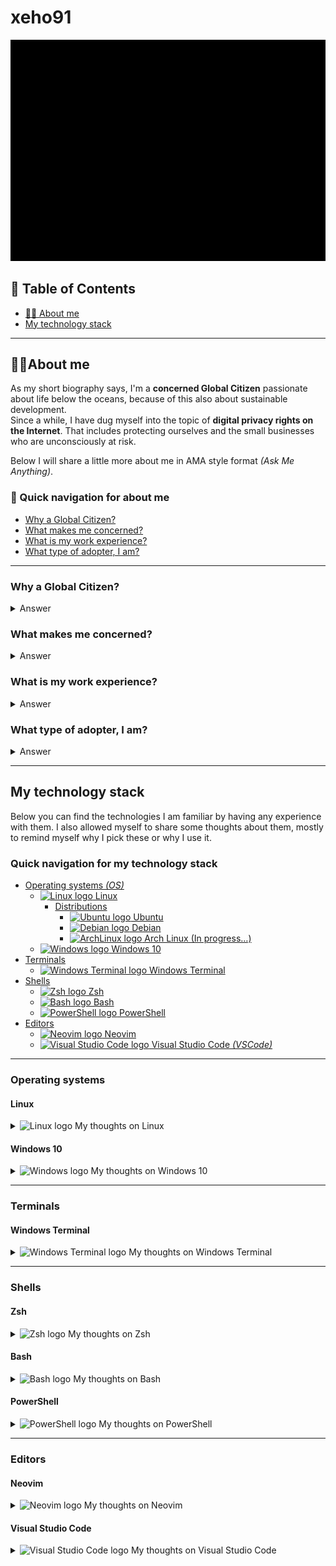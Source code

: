 # xeho91

![xeho91's animated logo](https://raw.githubusercontent.com/xeho91/logo/main/xeho91-logo.animated.min.svg)

## 🔗 Table of Contents

- [🧑‍💻 About me](#about-me)
- [My technology stack](#my-technology-stack)

---

## 🧑‍💻About me

As my short biography says, I'm a **concerned Global Citizen** passionate about
life below the oceans, because of this also about sustainable development.\
Since a while,
I have dug myself into the topic of **digital privacy rights on the Internet**.
That includes protecting ourselves and the small businesses who are
unconsciously at risk.

Below I will share a little more about me in AMA style format _(Ask Me
Anything)_.

### 🔗 Quick navigation for about me

- [Why a Global Citizen?](#why-a-global-citizen)
- [What makes me concerned?](#what-makes-me-concerned)
- [What is my work experience?](#what-is-my-work-experience)
- [What type of adopter, I am?](#what-type-of-adopter-i-am)

---

### Why a Global Citizen?

<details>
  <summary>Answer</summary>
  Because I do explore the world as much as possible.
  As [Thor Heyerdahl] once said:

  > Borders? I have never seen one.\
  > But I have heard they exist… in the minds of some people.

  Like him, **I don't see the borders**.
  I was born in Poland, but my home is Earth,
  and I care about the entire planet.
  I treat every habitant equally without any discrimination.
  I have been living in Poland, Brazil, New Zealand, Taiwan, and Ireland.
  I don't plan to stop discovering other cultures and their lifestyles anytime
  soon.
  Is quite astonishing to me,
  how little I knew,
  if I didn't start to experience with my own eyes.

  [Thor Heyerdahl]: https://en.wikipedia.org/wiki/Thor_Heyerdahl
</details>

### What makes me concerned?

<details>
  <summary>Answer</summary>

  As a child,
  I used to watching nature and wilderness documentaries.
  On Sundays from BBC station with [David Attenborough] as a presenter or
  narrator.
  Mostly from _"[The Blue Planet]"_ series.
  It was my sort of meditation watching the scenes of natural wilderness,
  especially with this calm voice, that kept my curiosity high and in awe.

  A few years later,
  **influenced by a [TEDx talk from Sylvia Earle],
  it got into my head how we as humans have disappointed to take better care of
  our world's blue part**.

  Since then,
  I decided to monitor the situation by following the news from the
  NGOs and other respected marine biologists.
  From what I see, there has been some progress.
  However,
  I still have lots of concerns that we are not making enough to improve it.
  It frustrates me that I'm not capable enough to help more with this case.

  I am also concerned that **I noticed an alarmingly increasing trend of
  breaking privacy rights on the Internet** with my digital marketing
  experience.
  This matter is still relatively new to me,
  and if I had to recommend where to start looking to expand this topic,
  I could recommend this one [TEDx talk from Andy Yen].
  It sparks the idea of current problems.

  For me,
  security and privacy are crucial for any organisation size now more than ever.
  I can notice that the awareness of this situation is slowly improving.
  However,
  I am not satisfied with the progress's speed because some damages may be
  irreversible.

  [David Attenborough]: https://en.wikipedia.org/wiki/David_Attenborough
  [The Blue Planet]: https://en.wikipedia.org/wiki/The_Blue_Planet
  [TEDx talk from Sylvia Earle]: https://www.ted.com/talks/sylvia_earle_my_wish_protect_our_oceans
  [TEDx talk from Andy Yen]: https://www.ted.com/talks/andy_yen_think_your_email_s_private_think_again
</details>

### What is my work experience?

<details>
  <summary>Answer</summary>

  After having an academic and practical experience in digital marketing,
  **I have been resiliently learning about software development, security,
  and accessibility**.
  I was mostly focusing on full-stack,
  to help small businesses adopt the technologies to their needs in a secure
  and private-oriented way.

  However, I didn't stick just to working in the IT industry.
  On the contrary.
  I volunteered on many projects since I was a student and a long member of the
  international student organisation - [AIESEC].
  I worked on farms, packhouses, warehouses.
  I did housekeeping in hospitality businesses,
  and as a kitchen porter in the restaurant.
  I have participated in help exchange quite often, mostly through [HelpX].

  Occasionally I helped remotely with graphic design errands and online
  promotion campaigns or websites development.
  I did anything to allow myself to discover as much as possible in this
  world.
  And what it has to offer.

  [AIESEC]: https://aiesec.org/
  [HelpX]: https://helpx.net/
</details>

### What type of adopter, I am?

<details>
  <summary>Answer</summary>

  By standard definitions, I am **Early Adopter**.
  I don't take pride in being the first to use new technologies or products.
  I like to research them,
  try to find their potential and provide feedback.
  Naturally, I pick them with caution and understanding.
  It suits my interest in software researching.
  While I do that,
  I pay attention to privacy and security depending on the software purpose.
  
  I don't try to be an opinion leader, neither become an influencer.
  I carefully select my "own circle" of them from the IT industry and the
  marine world.
  In modern times,
  I am doing my best to not fall into the trap of being misinformed.
</details>

---

## My technology stack

Below you can find the technologies I am familiar by having any experience with
them.
I also allowed myself to share some thoughts about them,
mostly to remind myself why I pick these or why I use it.

### Quick navigation for my technology stack

- [Operating systems _(OS)_](#operating-systems)
  - [<img alt="Linux logo" height="12"
          src="https://upload.wikimedia.org/wikipedia/commons/3/3c/TuxFlat.svg"
     /> Linux](#linux)
    - [Distributions](#distributions)
      - [<img alt="Ubuntu logo" height="12"
              src="https://upload.wikimedia.org/wikipedia/commons/a/ab/Logo-ubuntu_cof-orange-hex.svg"
         /> Ubuntu](#ubuntu)
      - [<img alt="Debian logo" height="12"
              src="https://www.debian.org/logos/openlogo-nd.svg"
         /> Debian](#debian)
      - [<img alt="ArchLinux logo" height="12"
               src="https://upload.wikimedia.org/wikipedia/commons/a/a5/Archlinux-icon-crystal-64.svg"
         /> Arch Linux (In progress…)](#arch-linux)
  - [<img alt="Windows logo" height="12"
          src="https://upload.wikimedia.org/wikipedia/commons/4/48/Windows_logo_-_2012_%28dark_blue%29.svg"
      /> Windows 10](#windows-10)
- [Terminals](#terminals)
  - [<img alt="Windows Terminal logo" height="12"
          src="https://github.com/microsoft/terminal/blob/main/res/terminal/Terminal.svg"
     /> Windows Terminal](#windows-terminal)
- [Shells](#shells)
  - [<img alt="Zsh logo" height="12"
          src="https://cdn.freebiesupply.com/logos/large/2x/terminal-1-logo-svg-vector.svg"
     /> Zsh](#zsh)
  - [<img alt="Bash logo" height="12"
          src="https://github.com/odb/official-bash-logo/blob/master/assets/Logos/Icons/SVG/BASH_logo-transparent-bg-bw-02.svg"
     /> Bash](#bash)
  - [<img alt="PowerShell logo" height="12"
          src="https://raw.githubusercontent.com/PowerShell/PowerShell/master/assets/ps_black_64.svg"
     /> PowerShell](#powershell)
- [Editors](#editors)
  - [<img alt="Neovim logo" height="12"
          src="https://upload.wikimedia.org/wikipedia/commons/0/07/Neovim-mark-flat.svg"
     /> Neovim](#neovim)
  - [<img alt="Visual Studio Code logo" height="12"
          src="https://upload.wikimedia.org/wikipedia/commons/9/9a/Visual_Studio_Code_1.35_icon.svg"
     /> Visual Studio Code _(VSCode)_](#visual-studio-code)

---

### Operating systems

#### Linux

<details>
  <summary>
    <img alt="Linux logo" height="12"
         src="https://upload.wikimedia.org/wikipedia/commons/3/3c/TuxFlat.svg"
    />
    My thoughts on Linux
  </summary>

At the beginnings of my journey to become a developer.
I learned more about the concept and the purpose of **[Open-source model and
open collaboration]**.
By the time I grew,
I have identified myself with the idea of this movement.
I started myself to **use only Open Source technologies or tools**,
whenever possible.
Besides that,
this platform plays a crucial role in software development and servers
administration.
For my aspirations to become a full-stack developer,
I mainly focus on this operating system.

[open-source model and open collaboration]: https://en.wikipedia.org/wiki/Open_source

##### Distributions

Normally, I use "headless" Linux _(via terminal)_.
I have worked with these following **distributions** so far:

###### Ubuntu

  <details>
    <summary>
      <img alt="Ubuntu logo" height="12"
           src="https://upload.wikimedia.org/wikipedia/commons/a/ab/Logo-ubuntu_cof-orange-hex.svg"
      />
      My thoughts on Ubuntu
    </summary>

At first, in my learning journey, I started with **[Ubuntu]**.
I found it to be the most beginner-friendly one.
Now,
I am using this distribution mostly for the servers where I need to install or
configure quickly.
With the configurations made in advance, it can save some time.

  </details>

[ubuntu]: https://ubuntu.com/

###### Debian

  <details>
    <summary>
      <img alt="Debian logo" height="12"
           src="https://www.debian.org/logos/openlogo-nd.svg"
      />
      My thoughts on Debian
    </summary>

When I decided to focus on Open Source technologies only,
I picked **[Debian]** as my main distribution to use,
because it's the most common one used by other developers.
I found it easy to use with having a previous experience with `Ubuntu`.

  </details>

[debian]: https://www.debian.org/

###### Arch Linux

  <details>
    <summary>
      <img alt="ArchLinux logo" height="12"
           src="https://upload.wikimedia.org/wikipedia/commons/a/a5/Archlinux-icon-crystal-64.svg"
      />
      My thoughts on Arch Linux
    </summary>

The deeper I dug into expanding my knowledge about Linux,
I have found out about **[Arch Linux]**.
I totally identified myself with its five principles:
simplicity, modernity, pragmatism, user centrality, and versatility.
**I am about to start using this distribution as my main one**.

  </details>

[arch linux]: https://www.archlinux.org/

</details>

#### Windows 10

<details>
  <summary>
    <img alt="Windows logo" height="12"
         src="https://upload.wikimedia.org/wikipedia/commons/4/48/Windows_logo_-_2012_%28dark_blue%29.svg"
    />
    My thoughts on Windows 10
  </summary>

From time to time, when I'm in need to use Adobe tools, such as `Illustrator`,
`XD`, `Photoshop`, etc.
For now, it is impossible to use Adobe products on Linux platforms.
The replacements _(`GIMP`, `Inkscape`, etc.)_ doesn't always fulfil the job.
I had the moments when other GUI software was available only on the popular
operating systems _(Windows or Mac)_,
which gives me another reason to keep using it.
Luckily,
Microsoft had a "change of heart" in the past years with its own contributions
and focus on Open Source.
They started to care more about the developers,
and they are providing a **[Windows Subsystem for Linux]** _(`WSL`)_
environment which I use.

</details>

[windows subsystem for linux]: https://docs.microsoft.com/en-us/windows/wsl/about

---

### Terminals

#### Windows Terminal

<details>
  <summary>
    <img alt="Windows Terminal logo" height="12"
         src="https://github.com/microsoft/terminal/blob/main/res/terminal/Terminal.svg"
    />
    My thoughts on Windows Terminal
  </summary>

On Windows 10 I use **[Windows Terminal]**.
In my opinion is the most user-friendly one, customizable,
and easy to use with any shells available on my Windows or Linux _(via `WSL`)_.

</details>

[windows terminal]: https://docs.microsoft.com/en-us/windows/terminal/

---

### Shells

#### Zsh

<details>
  <summary>
    <img alt="Zsh logo" height="12"
         src="https://cdn.freebiesupply.com/logos/large/2x/terminal-1-logo-svg-vector.svg"
    />
    My thoughts on Zsh
  </summary>

As the main shell for everyday tasks or projects, I use **[Zsh]**.
It's extending `Bash` with more features,
and there are lots of available Open Source tools or plugins to allow me being
more productive, with my own configurations.

</details>

[zsh]: http://zsh.sourceforge.net/

#### Bash

<details>
  <summary>
    <img alt="Bash logo" height="12"
         src="https://github.com/odb/official-bash-logo/blob/master/assets/Logos/Icons/SVG/BASH_logo-transparent-bg-bw-02.svg"
    />
    My thoughts on Bash
  </summary>

There are the moments when I use **[Bash]** as this is usually the default
shell available and when connecting to a server with Linux.
For this reason, I do my own "Shell scripting" in Bash's syntax,
because I can use it cross-shell _(with `Zsh`)_.
Another reason is that I can use [`ShellCheck`] for linting my own scripts to
deal with errors or possible security issues.

</details>

[bash]: https://www.gnu.org/software/bash/
[shellcheck]: https://www.shellcheck.net/

#### PowerShell

<details>
  <summary>
    <img alt="PowerShell logo" height="12"
         src="https://raw.githubusercontent.com/PowerShell/PowerShell/master/assets/ps_black_64.svg"
    />
    My thoughts on PowerShell
  </summary>

Once a while,
I do some automation with the files management on Windows.
Or other tasks related to the usage of this operating system.
I found **[PowerShell]** to be a perfect fit for this purpose.
I use it as well for testing projects which are supposed to be cross-platform.

</details>

[powershell]: https://docs.microsoft.com/en-us/powershell/

---

### Editors

#### Neovim

<details>
  <summary>
    <img alt="Neovim logo" height="12"
         src="https://upload.wikimedia.org/wikipedia/commons/0/07/Neovim-mark-flat.svg"
    />
    My thoughts on Neovim
  </summary>

On a daily basis, I use **[Neovim]**,
because I can use it directly from the terminal and it's quite fast.
With a proper configuration, it can have some IDE features.
After a few months of training,
it definitely made me more productive and less dependant on the GUI editors.

I have to warn you.
The curve in learning how to use this editor was steep for me.
It took me a while to understand this text editor,
and as well how to configure plugins on my own _(requires an understanding of
`VimScript` aka `VimL`)_. It was worth it for me!

</details>

[neovim]: https://neovim.io/

#### Visual Studio Code

<details>
  <summary>
    <img alt="Visual Studio Code logo" height="12"
         src="https://upload.wikimedia.org/wikipedia/commons/9/9a/Visual_Studio_Code_1.35_icon.svg"
    />
    My thoughts on Visual Studio Code
  </summary>

For debugging purposes, I use **[Visual Studio Code]**.
Because this editor is easier to use and provides more advanced possibilities.
Sadly, at the expense of performance.
I use it also when I need to code with a quick preview of the results.
For example, an `SVG` code, `HTML` & CSS, `Markdown`, etc. _(with plugins, of
course)_.

To keep the consistency, with keybindings and mappings,
in using both of mentioned editors, I use **[VSCodeVim plugin]**.

</details>

[visual studio code]: https://code.visualstudio.com/
[vscodevim plugin]: https://marketplace.visualstudio.com/items?itemName=vscodevim.vim
